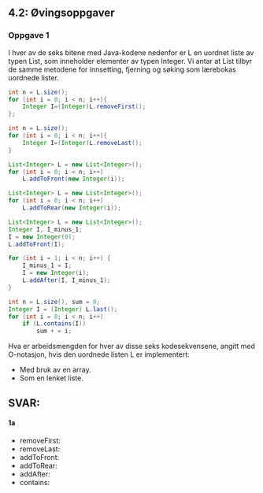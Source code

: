 ## 4.2: Øvingsoppgaver
### Oppgave 1
I hver av de seks bitene med Java-kodene nedenfor er L en uordnet liste av typen List, som inneholder elementer av typen Integer. Vi antar at List tilbyr de samme metodene for innsetting, fjerning og søking som lærebokas uordnede lister.

```java
int n = L.size();
for (int i = 0; i < n; i++){
    Integer I=(Integer)L.removeFirst();
};
```

```java
int n = L.size();
for (int i = 0; i < n; i++){
    Integer I=(Integer)L.removeLast();
}
```

```java
List<Integer> L = new List<Integer>();
for (int i = 0; i < n; i++)
    L.addToFront(new Integer(i));
```


```java
List<Integer> L = new List<Integer>();
for (int i = 0; i < n; i++)
    L.addToRear(new Integer(i));
```

```java
List<Integer> L = new List<Integer>();
Integer I, I_minus_1;
I = new Integer(0);
L.addToFront(I);

for (int i = 1; i < n; i++) {
    I_minus_1 = I;
    I = new Integer(i);
    L.addAfter(I, I_minus_1);
}
```

```java
int n = L.size(), sum = 0;
Integer I = (Integer) L.last();
for (int i = 0; i < n; i++)
    if (L.contains(I))
        sum + = i;
```

Hva er arbeidsmengden for hver av disse seks kodesekvensene, angitt med O-notasjon, hvis den uordnede listen L er implementert:

- Med bruk av en array.
- Som en lenket liste.

## SVAR:
#### 1a 
- removeFirst: 	
- removeLast:
- addToFront:
- addToRear:
- addAfter:
- contains:	